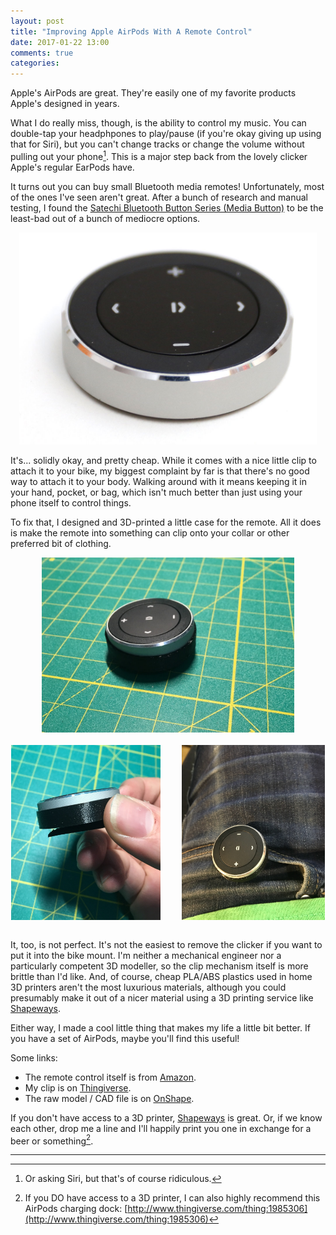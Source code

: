 ```yaml
---
layout: post
title: "Improving Apple AirPods With A Remote Control"
date: 2017-01-22 13:00
comments: true
categories: 
---
```


Apple's AirPods are great. They're easily one of my favorite products Apple's designed in years.

What I do really miss, though, is the ability to control my music. You can double-tap your headphpones to play/pause (if you're okay giving up using that for Siri), but you can't change tracks or change the volume without pulling out your phone[^1]. This is a major step back from the lovely clicker Apple's regular EarPods have. 

It turns out you can buy small Bluetooth media remotes! Unfortunately, most of the ones I've seen aren't great. After a bunch of research and manual testing, I found the [Satechi Bluetooth Button Series (Media Button)](https://www.amazon.com/gp/product/B00RM75NL0?tag=mikelazewalk-20) to be the least-bad out of a bunch of mediocre options.

<center style='margin: 1em'>
    <a href="/images/remote.jpg"><img src="/images/remote.jpg" alt="Satechi Bluetooth Button Series photo" style='max-height: 400px'></a>
</center>

It's... solidly okay, and pretty cheap. While it comes with a nice little clip to attach it to your bike, my biggest complaint by far is that there's no good way to attach it to your body. Walking around with it means keeping it in your hand, pocket, or bag, which isn't much better than just using your phone itself to control things.

To fix that, I designed and 3D-printed a little case for the remote. All it does is make the remote into something can clip onto your collar or other preferred bit of clothing.

<center style='margin-top: 1em; margin-bottom: 2em'>
    <a href="/images/remote-top.jpg"><img src="/images/remote-top.jpg" alt="Bluetooth remote clipped to my pants" style='height: 280px'/></a>
    <br/><br/>
    <a href="/images/remote-side.jpg" style='margin-right: 30px'><img src="/images/remote-side.jpg" alt="Bluetooth remote clipped to my pants" style='height: 280px'/></a>
    <a href="/images/remote-pants.jpg"><img src="/images/remote-pants.jpg" alt="Bluetooth remote clipped to my pants" style='height: 280px'/></a>
    
</center>

It, too, is not perfect. It's not the easiest to remove the clicker if you want to put it into the bike mount. I'm neither a mechanical engineer nor a particularly competent 3D modeller, so the clip mechanism itself is more brittle than I'd like. And, of course, cheap PLA/ABS plastics used in home 3D printers aren't the most luxurious materials, although you could presumably make it out of a nicer material using a 3D printing service like [Shapeways](https://shapeways.com).

Either way, I made a cool little thing that makes my life a little bit better. If you have a set of AirPods, maybe you'll find this useful! 

Some links:

* The remote control itself is from [Amazon](https://www.amazon.com/gp/product/B00RM75NL0?tag=mikelazewalk-20).
* My clip is on [Thingiverse](http://www.thingiverse.com/thing:2055251). 
* The raw model / CAD file is on [OnShape](https://cad.onshape.com/documents/fcd129c46943943c526e9c09/w/d85d6fefd43f0b31754bcf68/e/cea8fed061ab0b0e39165f86).

If you don't have access to a 3D printer, [Shapeways](https://shapeways.com) is great. Or, if we know each other, drop me a line and I'll happily print you one in exchange for a beer or something[^2].

---

[^1]: Or asking Siri, but that's of course ridiculous.

[^2]: If you DO have access to a 3D printer, I can also highly recommend this AirPods charging dock: [http://www.thingiverse.com/thing:1985306](http://www.thingiverse.com/thing:1985306)